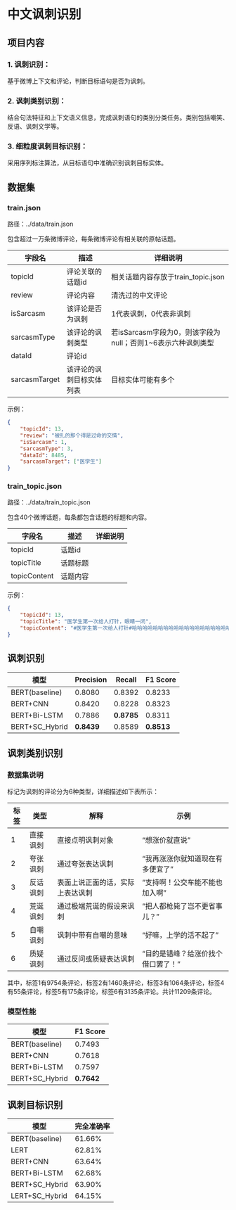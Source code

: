# 中文讽刺识别

## 项目内容

### 1. 讽刺识别：
基于微博上下文和评论，判断目标语句是否为讽刺。
### 2. 讽刺类别识别：
结合句法特征和上下文语义信息，完成讽刺语句的类别分类任务。类别包括嘲笑、反语、讽刺文学等。
### 3. 细粒度讽刺目标识别：
采用序列标注算法，从目标语句中准确识别讽刺目标实体。

## 数据集

### train.json
路径：../data/train.json

包含超过一万条微博评论，每条微博评论有相关联的原帖话题。

| 字段名           | 描述           | 详细说明                                   |
|---------------|--------------|----------------------------------------|
| topicId       | 评论关联的话题id    | 相关话题内容存放于train_topic.json              |
| review        | 评论内容         | 清洗过的中文评论                               |
| isSarcasm     | 该评论是否为讽刺     | 1代表讽刺，0代表非讽刺                           |
| sarcasmType   | 该评论的讽刺类型     | 若isSarcasm字段为0，则该字段为null；否则1~6表示六种讽刺类型 |
| dataId        | 评论id         |                                        |
| sarcasmTarget | 该评论的讽刺目标实体列表 | 目标实体可能有多个                              |

示例：
```json
{   
    "topicId": 13, 
    "review": "被扎的那个得是过命的交情", 
    "isSarcasm": 1, 
    "sarcasmType": 3, 
    "dataId": 8485, 
    "sarcasmTarget": ["医学生"]
}
```

### train_topic.json
路径：../data/train_topic.json

包含40个微博话题，每条都包含话题的标题和内容。

| 字段名          | 描述   | 详细说明 |
|--------------|------|------|
| topicId      | 话题id |      |
| topicTitle   | 话题标题 |      |
| topicContent | 话题内容 |      |

示例：
```json
{
    "topicId": 13, 
    "topicTitle": "医学生第一次给人打针，眼睛一闭", 
    "topicContent": "#医学生第一次给人打针#哈哈哈哈哈哈哈哈哈哈哈哈哈哈哈哈哈哈哈哈“眼睛一闭”可还行。"
}
```


## 讽刺识别

| 模型             | Precision  | Recall     | F1 Score   |
|----------------|------------|------------|------------|
| BERT(baseline) | 0.8080     | 0.8392     | 0.8233     |
| BERT+CNN       | 0.8420     | 0.8228     | 0.8323     |
| BERT+Bi-LSTM   | 0.7886     | **0.8785** | 0.8311     |
| BERT+SC_Hybrid | **0.8439** | 0.8589     | **0.8513** |


## 讽刺类别识别

### 数据集说明

标记为讽刺的评论分为6种类型，详细描述如下表所示：

| 标签 | 类型   | 解释               | 示例                 |
|----|------|------------------|--------------------|
| 1  | 直接讽刺 | 直接点明讽刺对象         | “想涨价就直说”           |
| 2  | 夸张讽刺 | 通过夸张表达讽刺         | “我再涨涨你就知道现在有多便宜了”  |
| 3  | 反话讽刺 | 表面上说正面的话，实际上表达讽刺 | “支持啊！公交车能不能也加入啊”   |
| 4  | 荒诞讽刺 | 通过极端荒诞的假设来讽刺     | “把人都枪毙了岂不更省事儿？”    |
| 5  | 自嘲讽刺 | 讽刺中带有自嘲的意味       | “好嘛，上学的活不起了”       |
| 6  | 质疑讽刺 | 通过反问或质疑表达讽刺      | “目的是错峰？给涨价找个借口罢了！” |

其中，标签1有9754条评论，标签2有1460条评论，标签3有1064条评论，标签4有55条评论，标签5有175条评论，标签6有3135条评论。共计11209条评论。

### 模型性能

| 模型             | F1 Score   |
|----------------|------------|
| BERT(baseline) | 0.7493     |
| BERT+CNN       | 0.7618     |
| BERT+Bi-LSTM   | 0.7597     |
| BERT+SC_Hybrid | **0.7642** |


## 讽刺目标识别


| 模型             | 完全准确率  |
|----------------|--------|
| BERT(baseline) | 61.66% |
| LERT           | 62.81% |
| BERT+CNN       | 63.64% |
| BERT+Bi-LSTM   | 62.68% |
| BERT+SC_Hybrid | 63.90% |
| LERT+SC_Hybrid | 64.15% |